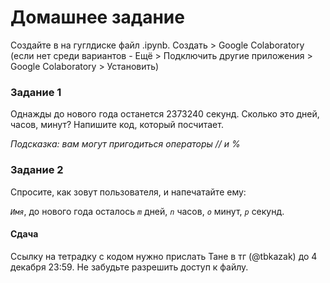 # Домашнее задание

Создайте в на гуглдиске файл .ipynb. Создать > Google Colaboratory (если нет среди вариантов - Ещё > Подключить другие приложения > Google Colaboratory > Установить)

### Задание 1

Однажды до нового года останется 2373240 секунд. Сколько это дней, часов, минут? Напишите код, который посчитает.

*Подсказка: вам могут пригодиться операторы // и %*

### Задание 2

Спросите, как зовут пользователя, и напечатайте ему:

*`Имя`*, до нового года осталось *`m`* дней, *`n`* часов, *`o`* минут, *`p`* секунд.

#### Сдача

Ссылку на тетрадку с кодом нужно прислать Тане в тг (@tbkazak) до 4 декабря 23:59. Не забудьте разрешить доступ к файлу.


